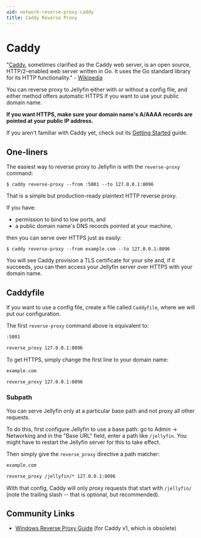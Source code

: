 ```yaml
---
uid: network-reverse-proxy-caddy
title: Caddy Reverse Proxy
---
```


# Caddy

"[Caddy](https://caddyserver.com/), sometimes clarified as the Caddy web server, is an open source, HTTP/2-enabled web server written in Go. It uses the Go standard library for its HTTP functionality." - [Wikipedia](https://en.wikipedia.org/wiki/Caddy_(web_server))

You can reverse proxy to Jellyfin either with or without a config file, and either method offers automatic HTTPS if you want to use your public domain name.

**If you want HTTPS, make sure your domain name's A/AAAA records are pointed at your public IP address.**

If you aren't familiar with Caddy yet, check out its [Getting Started](https://caddyserver.com/docs/getting-started) guide.

## One-liners

The easiest way to reverse proxy to Jellyfin is with the `reverse-proxy` command:

```
$ caddy reverse-proxy --from :5001 --to 127.0.0.1:8096
```

That is a simple but production-ready plaintext HTTP reverse proxy.

If you have:

- permission to bind to low ports, and
- a public domain name's DNS records pointed at your machine,

then you can serve over HTTPS just as easily:

```
$ caddy reverse-proxy --from example.com --to 127.0.0.1:8096
```

You will see Caddy provision a TLS certificate for your site and, if it succeeds, you can then access your Jellyfin server over HTTPS with your domain name.


## Caddyfile

If you want to use a config file, create a file called `Caddyfile`, where we will put our configuration.

The first `reverse-proxy` command above is equivalent to:

```txt
:5001

reverse_proxy 127.0.0.1:8096
```

To get HTTPS, simply change the first line to your domain name:

```txt
example.com

reverse_proxy 127.0.0.1:8096
```

### Subpath

You can serve Jellyfin only at a particular base path and not proxy all other requests.

To do this, first configure Jellyfin to use a base path: go to Admin -> Networking and in the "Base URL" field, enter a path like `/jellyfin`. You might have to restart the Jellyfin server for this to take effect.

Then simply give the `reverse_proxy` directive a path matcher:

```txt
example.com

reverse_proxy /jellyfin/* 127.0.0.1:8096
```

With that config, Caddy will only proxy requests that start with `/jellyfin/` (note the trailing slash -- that is optional, but recommended).

## Community Links

- [Windows Reverse Proxy Guide](https://www.reddit.com/r/jellyfin/comments/ek8ugr/windows_reverse_proxy_guide/) (for Caddy v1, which is obsolete)
